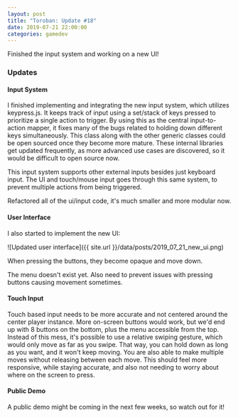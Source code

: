 ```yaml
---
layout: post
title: "Toroban: Update #18"
date: 2019-07-21 22:00:00
categories: gamedev
---
```


Finished the input system and working on a new UI!

### Updates

#### Input System

I finished implementing and integrating the new input system, which utilizes keypress.js. It keeps track of input using a set/stack of keys pressed to prioritize a single action to trigger. By using this as the central input-to-action mapper, it fixes many of the bugs related to holding down different keys simultaneously. This class along with the other generic classes could be open sourced once they become more mature. These internal libraries get updated frequently, as more advanced use cases are discovered, so it would be difficult to open source now.

This input system supports other external inputs besides just keyboard input. The UI and touch/mouse input goes through this same system, to prevent multiple actions from being triggered.

Refactored all of the ui/input code, it's much smaller and more modular now.

#### User Interface

I also started to implement the new UI:

![Updated user interface]({{ site.url }}/data/posts/2019_07_21_new_ui.png)

When pressing the buttons, they become opaque and move down.

The menu doesn't exist yet. Also need to prevent issues with pressing buttons causing movement sometimes.

#### Touch Input

Touch based input needs to be more accurate and not centered around the center player instance. More on-screen buttons would work, but we'd end up with 8 buttons on the bottom, plus the menu accessible from the top. Instead of this mess, it's possible to use a relative swiping gesture, which would only move as far as you swipe. That way, you can hold down as long as you want, and it won't keep moving. You are also able to make multiple moves without releasing between each move. This should feel more responsive, while staying accurate, and also not needing to worry about where on the screen to press.

#### Public Demo

A public demo might be coming in the next few weeks, so watch out for it!
